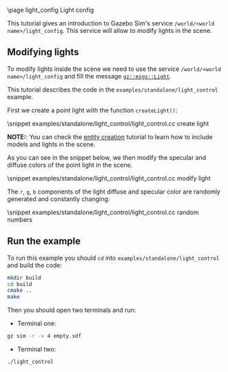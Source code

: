 \page light_config Light config

This tutorial gives an introduction to Gazebo Sim's service `/world/<world name>/light_config`.
This service will allow to modify lights in the scene.

## Modifying lights

To modify lights inside the scene we need to use the service `/world/<world name>/light_config` and
fill the message [`gz::msgs::Light`](https://gazebosim.org/api/msgs/9.0/classignition_1_1msgs_1_1Light.html).

This tutorial describes the code in the `examples/standalone/light_control` example.

First we create a point light with the function `createLight()`:

\snippet examples/standalone/light_control/light_control.cc create light

**NOTE:**: You can check the [entity creation](entity_creation.html) tutorial to learn how to include models and lights in the scene.

As you can see in the snippet below, we then modify the specular and diffuse colors of the point light in the scene.

\snippet examples/standalone/light_control/light_control.cc modify light

The `r`, `g`, `b` components of the light diffuse and specular color are randomly generated and constantly changing:

\snippet examples/standalone/light_control/light_control.cc random numbers

## Run the example

To run this example you should `cd` into `examples/standalone/light_control` and build the code:

```bash
mkdir build
cd build
cmake ..
make
```

Then you should open two terminals and run:

 - Terminal one:
 ```bash
 gz sim -r -v 4 empty.sdf
 ```

 - Terminal two:
 ```bash
 ./light_control
 ```
